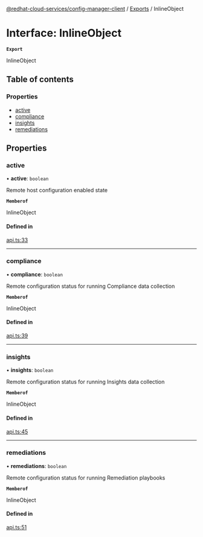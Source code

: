 [@redhat-cloud-services/config-manager-client](../README.md) / [Exports](../modules.md) / InlineObject

# Interface: InlineObject

**`Export`**

InlineObject

## Table of contents

### Properties

- [active](InlineObject.md#active)
- [compliance](InlineObject.md#compliance)
- [insights](InlineObject.md#insights)
- [remediations](InlineObject.md#remediations)

## Properties

### active

• **active**: `boolean`

Remote host configuration enabled state

**`Memberof`**

InlineObject

#### Defined in

[api.ts:33](https://github.com/RedHatInsights/javascript-clients/blob/main/packages/config-manager/api.ts#L33)

___

### compliance

• **compliance**: `boolean`

Remote configuration status for running Compliance data collection

**`Memberof`**

InlineObject

#### Defined in

[api.ts:39](https://github.com/RedHatInsights/javascript-clients/blob/main/packages/config-manager/api.ts#L39)

___

### insights

• **insights**: `boolean`

Remote configuration status for running Insights data collection

**`Memberof`**

InlineObject

#### Defined in

[api.ts:45](https://github.com/RedHatInsights/javascript-clients/blob/main/packages/config-manager/api.ts#L45)

___

### remediations

• **remediations**: `boolean`

Remote configuration status for running Remediation playbooks

**`Memberof`**

InlineObject

#### Defined in

[api.ts:51](https://github.com/RedHatInsights/javascript-clients/blob/main/packages/config-manager/api.ts#L51)
